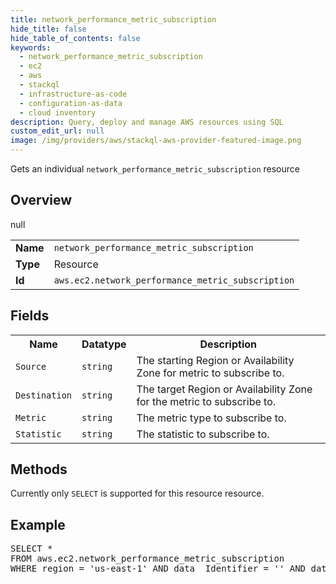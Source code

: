 ```yaml
---
title: network_performance_metric_subscription
hide_title: false
hide_table_of_contents: false
keywords:
  - network_performance_metric_subscription
  - ec2
  - aws
  - stackql
  - infrastructure-as-code
  - configuration-as-data
  - cloud inventory
description: Query, deploy and manage AWS resources using SQL
custom_edit_url: null
image: /img/providers/aws/stackql-aws-provider-featured-image.png
---
```

Gets an individual <code>network_performance_metric_subscription</code> resource

## Overview
<table><tbody>
<tr><td><b>Name</b></td><td><code>network_performance_metric_subscription</code></td></tr>
<tr><td><b>Type</b></td><td>Resource</td></tr>
null
<tr><td><b>Id</b></td><td><code>aws.ec2.network_performance_metric_subscription</code></td></tr>
</tbody></table>

## Fields
<table><tbody>
<tr><th>Name</th><th>Datatype</th><th>Description</th></tr>
<tr><td><code>Source</code></td><td><code>string</code></td><td>The starting Region or Availability Zone for metric to subscribe to.</td></tr><tr><td><code>Destination</code></td><td><code>string</code></td><td>The target Region or Availability Zone for the metric to subscribe to.</td></tr><tr><td><code>Metric</code></td><td><code>string</code></td><td>The metric type to subscribe to.</td></tr><tr><td><code>Statistic</code></td><td><code>string</code></td><td>The statistic to subscribe to.</td></tr>
</tbody></table>

## Methods
Currently only <code>SELECT</code> is supported for this resource resource.

## Example
<pre>
SELECT * 
FROM aws.ec2.network_performance_metric_subscription
WHERE region = 'us-east-1' AND data__Identifier = '<Source>' AND data__Identifier = '<Destination>' AND data__Identifier = '<Metric>' AND data__Identifier = '<Statistic>'
</pre>
